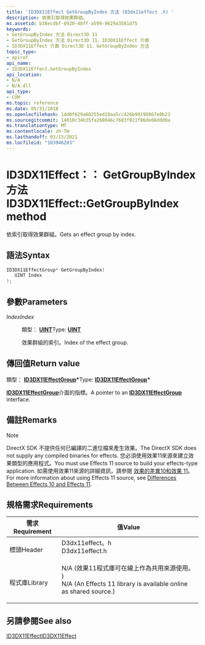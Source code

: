 ```yaml
---
title: 'ID3DX11Effect GetGroupByIndex 方法 (D3dx11effect .h) '
description: 依索引取得效果群組。
ms.assetid: b38ecdbf-0920-48ff-a599-9629a3581d75
keywords:
- GetGroupByIndex 方法 Direct3D 11
- GetGroupByIndex 方法 Direct3D 11，ID3DX11Effect 介面
- ID3DX11Effect 介面 Direct3D 11，GetGroupByIndex 方法
topic_type:
- apiref
api_name:
- ID3DX11Effect.GetGroupByIndex
api_location:
- N/A
- N/A.dll
api_type:
- COM
ms.topic: reference
ms.date: 05/31/2018
ms.openlocfilehash: 1dd0f629a60255ed28aa5cc426b99198867e0b23
ms.sourcegitcommit: 14010c34b35fa268046c7683f021f86de08ddd0a
ms.translationtype: MT
ms.contentlocale: zh-TW
ms.lasthandoff: 03/15/2021
ms.locfileid: "103946203"
---
```

# <a name="id3dx11effectgetgroupbyindex-method"></a><span data-ttu-id="7a34e-106">ID3DX11Effect：： GetGroupByIndex 方法</span><span class="sxs-lookup"><span data-stu-id="7a34e-106">ID3DX11Effect::GetGroupByIndex method</span></span>

<span data-ttu-id="7a34e-107">依索引取得效果群組。</span><span class="sxs-lookup"><span data-stu-id="7a34e-107">Gets an effect group by index.</span></span>

## <a name="syntax"></a><span data-ttu-id="7a34e-108">語法</span><span class="sxs-lookup"><span data-stu-id="7a34e-108">Syntax</span></span>


```C++
ID3DX11EffectGroup* GetGroupByIndex(
   UINT Index
);
```



## <a name="parameters"></a><span data-ttu-id="7a34e-109">參數</span><span class="sxs-lookup"><span data-stu-id="7a34e-109">Parameters</span></span>

<dl> <dt>

<span data-ttu-id="7a34e-110">*Index*</span><span class="sxs-lookup"><span data-stu-id="7a34e-110">*Index*</span></span> 
</dt> <dd>

<span data-ttu-id="7a34e-111">類型： **[ **UINT**](/windows/desktop/WinProg/windows-data-types)**</span><span class="sxs-lookup"><span data-stu-id="7a34e-111">Type: **[**UINT**](/windows/desktop/WinProg/windows-data-types)**</span></span>

<span data-ttu-id="7a34e-112">效果群組的索引。</span><span class="sxs-lookup"><span data-stu-id="7a34e-112">Index of the effect group.</span></span>

</dd> </dl>

## <a name="return-value"></a><span data-ttu-id="7a34e-113">傳回值</span><span class="sxs-lookup"><span data-stu-id="7a34e-113">Return value</span></span>

<span data-ttu-id="7a34e-114">類型： **[ **ID3DX11EffectGroup**](id3dx11effectgroup.md)\***</span><span class="sxs-lookup"><span data-stu-id="7a34e-114">Type: **[**ID3DX11EffectGroup**](id3dx11effectgroup.md)\***</span></span>

<span data-ttu-id="7a34e-115">[**ID3DX11EffectGroup**](id3dx11effectgroup.md)介面的指標。</span><span class="sxs-lookup"><span data-stu-id="7a34e-115">A pointer to an [**ID3DX11EffectGroup**](id3dx11effectgroup.md) interface.</span></span>

## <a name="remarks"></a><span data-ttu-id="7a34e-116">備註</span><span class="sxs-lookup"><span data-stu-id="7a34e-116">Remarks</span></span>

> [!Note]  
> <span data-ttu-id="7a34e-117">DirectX SDK 不提供任何已編譯的二進位檔來產生效果。</span><span class="sxs-lookup"><span data-stu-id="7a34e-117">The DirectX SDK does not supply any compiled binaries for effects.</span></span> <span data-ttu-id="7a34e-118">您必須使用效果11來源來建立效果類型的應用程式。</span><span class="sxs-lookup"><span data-stu-id="7a34e-118">You must use Effects 11 source to build your effects-type application.</span></span> <span data-ttu-id="7a34e-119">如需使用效果11來源的詳細資訊，請參閱 [效果的差異10和效果 11](d3d11-graphics-programming-guide-effects-differences.md)。</span><span class="sxs-lookup"><span data-stu-id="7a34e-119">For more information about using Effects 11 source, see [Differences Between Effects 10 and Effects 11](d3d11-graphics-programming-guide-effects-differences.md).</span></span>

 

## <a name="requirements"></a><span data-ttu-id="7a34e-120">規格需求</span><span class="sxs-lookup"><span data-stu-id="7a34e-120">Requirements</span></span>



| <span data-ttu-id="7a34e-121">需求</span><span class="sxs-lookup"><span data-stu-id="7a34e-121">Requirement</span></span> | <span data-ttu-id="7a34e-122">值</span><span class="sxs-lookup"><span data-stu-id="7a34e-122">Value</span></span> |
|--------------------|----------------------------------------------------------------------------------------------------------------------------------------------|
| <span data-ttu-id="7a34e-123">標頭</span><span class="sxs-lookup"><span data-stu-id="7a34e-123">Header</span></span><br/>  | <dl> <span data-ttu-id="7a34e-124"><dt>D3dx11effect。h</dt></span><span class="sxs-lookup"><span data-stu-id="7a34e-124"><dt>D3dx11effect.h</dt></span></span> </dl>                                                    |
| <span data-ttu-id="7a34e-125">程式庫</span><span class="sxs-lookup"><span data-stu-id="7a34e-125">Library</span></span><br/> | <dl> <span data-ttu-id="7a34e-126"><dt>N/A (效果11程式庫可在線上作為共用來源使用。 ) </dt></span><span class="sxs-lookup"><span data-stu-id="7a34e-126"><dt>N/A (An Effects 11 library is available online as shared source.)</dt></span></span> </dl> |



## <a name="see-also"></a><span data-ttu-id="7a34e-127">另請參閱</span><span class="sxs-lookup"><span data-stu-id="7a34e-127">See also</span></span>

<dl> <dt>

[<span data-ttu-id="7a34e-128">ID3DX11Effect</span><span class="sxs-lookup"><span data-stu-id="7a34e-128">ID3DX11Effect</span></span>](id3dx11effect.md)
</dt> </dl>

 

